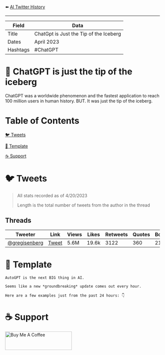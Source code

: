 ⬅️ [AI Twitter History](https://github.com/jtmuller5/You-Dont-Know-ChatGPT)
_______________

| Field | Data                                   |
|-------|----------------------------------------|
| Title | ChatGpt is Just the Tip of the Iceberg |
| Dates | April 2023                             |
| Hashtags| #ChatGPT                               |

# 🤖  ChatGPT is just the tip of the iceberg

ChatGPT was a worldwide phenomenon and the fastest application to reach 100 million users in human history. BUT. It was just the tip of the iceberg.

# Table of Contents

[🐦 Tweets](#tweets)

[📝 Template](#template)

[☕️ Support](#support)


# <a name="tweets"></a>🐦 Tweets

> All stats recorded as of 4/20/2023
>
> Length is the total number of tweets from the author in the thread

## Threads
|  Tweeter | Link | Views |Likes | Retweets | Quotes  | Bookmarks  | Length | Date | Type |
| ---| ------ | ------ | ------ |  ------ | ------ | ------ |  ------ | ------ |----- |
| [@gregisenberg](https://twitter.com/gregisenberg)|  [Tweet](https://twitter.com/gregisenberg/status/1645817335024869376)| 5.6M | 19.6k | 3122 | 360 | 21.4k | 17 | 4/11/23 | 🧵 |



# <a name="template"></a>📝 Template
```
AutoGPT is the next BIG thing in AI. 

Seems like a new *groundbreaking* update comes out every hour. 

Here are a few examples just from the past 24 hours: 👇
```

# <a name="support"></a>☕️ Support
<a href="https://www.buymeacoffee.com/mullr" target="_blank"><img src="https://cdn.buymeacoffee.com/buttons/v2/default-yellow.png" alt="Buy Me A Coffee" style="height: 60px !important;width: 217px !important;" ></a>

